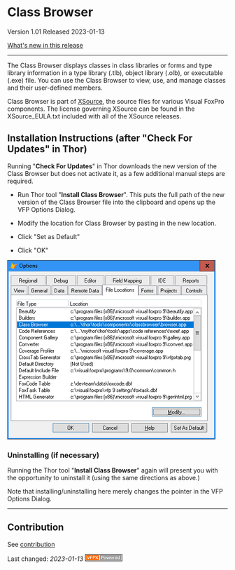 # Class Browser

Version 1.01 Released 2023-01-13

[What's new in this release](Change%20Log.md)

***


The Class Browser displays classes in class libraries or forms and type library information in a type library (.tlb), object library (.olb), or executable (.exe) file. You can use the Class Browser to view, use, and manage classes and their user-defined members.

Class Browser is part of [XSource](https://github.com/VFPX/XSource), the source files for various Visual FoxPro components. The license governing XSource can be found in the XSource_EULA.txt included with all of the XSource releases.

## Installation Instructions (after "Check For Updates" in Thor)

Running "**Check For Updates**" in Thor downloads the new version of the Class Browser but does not activate it, as a few additional manual steps are required.

* Run Thor tool "**Install Class Browser**".  This puts the full path of the new version of the Class Browser file into the clipboard and opens up the VFP Options Dialog. 

* Modify the location for Class Browser by pasting in the new location.
* Click "Set as Default"
* Click "OK"

![Picture](Images/VFP_Tools_ClassBrowser.png)

### Uninstalling (if necessary)

Running the Thor tool "**Install Class Browser**" again will present you with the opportunity to uninstall it (using the same directions as above.)

Note that installing/uninstalling here merely changes the pointer in the VFP Options Dialog.


----
## Contribution
See [contribution](./.github/CONTRIBUTING.md)

Last changed: _2023-01-13_ ![Picture](Images/vfpxpoweredby_alternative.gif)
